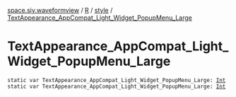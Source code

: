 [space.siy.waveformview](../../index.md) / [R](../index.md) / [style](index.md) / [TextAppearance_AppCompat_Light_Widget_PopupMenu_Large](./-text-appearance_-app-compat_-light_-widget_-popup-menu_-large.md)

# TextAppearance_AppCompat_Light_Widget_PopupMenu_Large

`static var TextAppearance_AppCompat_Light_Widget_PopupMenu_Large: `[`Int`](https://kotlinlang.org/api/latest/jvm/stdlib/kotlin/-int/index.html)
`static var TextAppearance_AppCompat_Light_Widget_PopupMenu_Large: `[`Int`](https://kotlinlang.org/api/latest/jvm/stdlib/kotlin/-int/index.html)